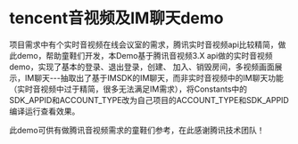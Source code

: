 # tencent音视频及IM聊天demo
项目需求中有个实时音视频在线会议室的需求，腾讯实时音视频api比较精简，做此demo，帮助童鞋们开发，本Demo基于腾讯音视频3.X api做的实时音视频demo，实现了基本的登录、退出登录，创建、
加入、销毁房间，多视频画面展示，IM聊天---抽取出了基于IMSDK的IM聊天，而非实时音视频中的IM聊天功能（实时音视频中过于精简，很多无法满足IM需求），将Constants中的
SDK_APPID和ACCOUNT_TYPE改为自己项目的ACCOUNT_TYPE和SDK_APPID编译运行查看效果。

此demo可供有做腾讯音视频需求的童鞋们参考，在此感谢腾讯技术团队！

